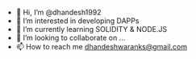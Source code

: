 - 👋 Hi, I’m @dhandesh1992
- 👀 I’m interested in developing DAPPs
- 🌱 I’m currently learning SOLIDITY & NODE.JS
- 💞️ I’m looking to collaborate on ...
- 📫 How to reach me dhandeshwaranks@gmail.com

<!---
dhandesh1992/dhandesh1992 is a ✨ special ✨ repository because its `README.md` (this file) appears on your GitHub profile.
You can click the Preview link to take a look at your changes.
--->
